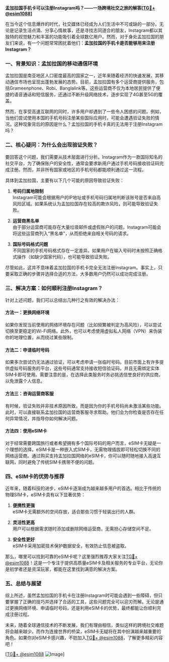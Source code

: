 **孟加拉国手机卡可以注册Instagram吗？——一场跨境社交之旅的解答[[TG💪+ @esim1088](https://t.me/s/esim1088)]**

在当今这个信息爆炸的时代，社交媒体已经成为人们生活中不可或缺的一部分。无论是记录生活点滴、分享心情故事，还是寻找志同道合的朋友，Instagram都以其独特的视觉魅力和丰富的功能吸引着全球数亿用户。然而，对于身处孟加拉国的朋友们来说，有一个问题常常困扰着他们：**孟加拉国的手机卡是否能够用来注册Instagram？**

### 一、背景知识：孟加拉国的移动通信环境

孟加拉国是南亚地区人口密度最高的国家之一，近年来随着经济的快速发展，其移动通信市场也呈现出蓬勃发展的态势。目前，孟加拉国有多个运营商提供服务，包括Grameenphone、Robi、Banglalink等。这些运营商不仅为本地居民提供了便捷的语音通话和短信服务，还通过不断升级网络技术，逐步实现了4G甚至5G的覆盖。

然而，在享受高速互联网的同时，许多用户却遇到了一些令人困惑的问题。例如，当他们尝试使用本国的手机号码注册某些国际应用时，可能会遭遇验证失败的情况。这种现象背后的原因是什么？孟加拉国的手机卡真的无法用于注册Instagram吗？

### 二、核心疑问：为什么会出现验证失败？

要回答这个问题，我们需要从技术层面进行分析。Instagram作为一款国际知名的社交平台，为了确保账户的安全性，通常会要求新用户通过手机号码接收验证码完成注册。然而，并非所有国家或地区的手机号码都能顺利通过这一流程。

具体到孟加拉国，主要有以下几个可能的原因导致验证失败：

1. **号码归属地限制**  
   Instagram可能会根据用户的IP地址或手机号码归属地判断该账号是否来自高风险区域。如果系统认为孟加拉国存在较高的欺诈风险，则可能导致验证失败。

2. **运营商黑名单**  
   由于部分运营商可能存在大量垃圾邮件或虚假账户的问题，Instagram可能会将这些运营商列入“黑名单”，从而拒绝来自相关号码的请求。

3. **国际号码格式问题**  
   不同国家的手机号码格式存在一定差异。如果用户在输入号码时未按照正确格式操作（如缺少国家代码），也可能导致验证失败。

尽管如此，这并不意味着孟加拉国的手机卡完全无法注册Instagram。事实上，只要采取正确的步骤并选择合适的方法，大多数用户仍然可以成功完成注册。

### 三、解决方案：如何顺利注册Instagram？

针对上述问题，我们可以总结出几种行之有效的解决办法：

#### 方法一：更换网络环境
如果你发现当前使用的网络环境存在问题（比如频繁被判定为高风险），可以尝试切换至更稳定的Wi-Fi网络。此外，也可以考虑使用虚拟私人网络（VPN）来伪装你的地理位置，从而绕过某些限制。

#### 方法二：申请临时号码
如果多次尝试仍无法通过验证，可以考虑申请一张临时号码。目前市面上有许多提供虚拟号码服务的平台，这些号码通常支持接收短信验证码，并且无需绑定实体SIM卡即可使用。需要注意的是，在选择此类服务时务必挑选信誉良好的供应商，以免泄露个人信息。

#### 方法三：咨询运营商客服
有时候，验证失败并非技术原因所致，而是因为你的手机号码尚未激活某些功能。此时，可以直接联系孟加拉国的运营商客服寻求帮助。他们会为你检查是否存在任何异常情况，并指导你如何解决问题。

#### 方法四：使用eSIM卡
对于经常需要跨国旅行或者希望拥有多个国际号码的用户而言，eSIM卡无疑是一个理想的选择。eSIM卡是一种嵌入式SIM卡，无需物理插拔即可轻松切换不同的网络运营商。通过购买支持孟加拉国网络的eSIM卡，你可以随时随地接入高速互联网，同时避免了传统SIM卡携带不便的问题。

### 四、eSIM卡的优势与推荐

近年来，随着科技的进步，eSIM卡逐渐成为越来越多用户的首选。相比于传统的物理SIM卡，eSIM卡具有以下显著优势：

1. **便携性更强**  
   eSIM卡无需额外的空间存放，适合那些习惯于轻装出行的人群。

2. **灵活性更高**  
   用户可以根据需求随时添加或删除网络运营商，无需担心存储空间不足。

3. **安全性更好**  
   eSIM卡采用加密技术保护数据安全，有效防止信息被盗取。

那么，哪里可以找到可靠的eSIM卡呢？这里强烈推荐大家关注[TG💪+ @esim1088](https://t.me/s/esim1088)！这是一个专注于提供高质量eSIM卡及相关服务的专业平台，无论你是初学者还是资深玩家，都能在这里找到满意的解决方案。

### 五、总结与展望

综上所述，虽然孟加拉国的手机卡在注册Instagram时可能会遇到一些障碍，但只要掌握了正确的技巧并选择了合适的工具，这些问题完全可以迎刃而解。无论是通过更换网络环境、申请临时号码，还是利用eSIM卡的优势，最终都能让你顺利完成注册过程。

未来，随着全球通信技术的不断发展，我们有理由相信，类似这样的跨境社交难题将会越来越少。而作为连接世界的桥梁，eSIM卡无疑将在其中扮演越来越重要的角色。如果你对eSIM卡感兴趣，不妨加入[TG💪+ @esim1088](https://t.me/s/esim1088)，了解更多精彩内容吧！

[[TG💪+ @esim1088](https://t.me/s/esim1088) ![Image](https://i.postimg.cc/4NQfJmqS/Snipaste-2025-05-13-00-14-12.png)]